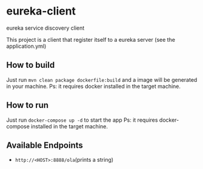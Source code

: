 # eureka-client
eureka service discovery client

This project is a client that register itself to a eureka server (see the application.yml)

## How to build

Just run `mvn clean package dockerfile:build` and a image will be generated in your machine.
Ps: it requires docker installed in the target machine.


## How to run

Just run `docker-compose up -d` to start the app
Ps: it requires docker-compose installed in the target machine.


## Available Endpoints

* `http://<HOST>:8888/ola`(prints a string)
